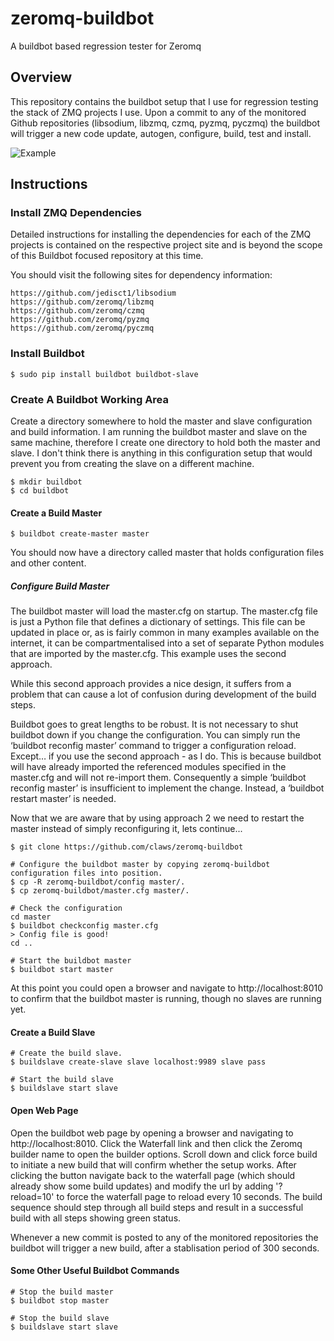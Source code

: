 # zeromq-buildbot

A buildbot based regression tester for Zeromq

## Overview

This repository contains the buildbot setup that I use for regression testing the stack of ZMQ projects I use. Upon a commit to any of the monitored Github repositories (libsodium, libzmq, czmq, pyzmq, pyczmq) the buildbot will trigger a new code update, autogen, configure, build, test and install.


![Example](../blob/master/images/Zeromq-Buildbot.png?raw=true)


## Instructions

### Install ZMQ Dependencies

Detailed instructions for installing the dependencies for each of the ZMQ projects is contained on the respective project site and is beyond the scope of this Buildbot focused repository at this time.

You should visit the following sites for dependency information:

    https://github.com/jedisct1/libsodium
    https://github.com/zeromq/libzmq
    https://github.com/zeromq/czmq
    https://github.com/zeromq/pyzmq
    https://github.com/zeromq/pyczmq

### Install Buildbot

    $ sudo pip install buildbot buildbot-slave

### Create A Buildbot Working Area

Create a directory somewhere to hold the master and slave configuration and build information. I am running the buildbot master and slave on the same machine, therefore I create one directory to hold both the master and slave. I don't think there is anything in this configuration setup that would prevent you from creating the slave on a different machine.

    $ mkdir buildbot
    $ cd buildbot

#### Create a Build Master

    $ buildbot create-master master

You should now have a directory called master that holds configuration files and other content.

##### Configure Build Master

The buildbot master will load the master.cfg on startup. The master.cfg file is just a Python file that defines a dictionary of settings. This file can be updated in place or, as is fairly common in many examples available on the internet, it can be compartmentalised into a set of separate Python modules that are imported by the master.cfg. This example uses the second approach.

While this second approach provides a nice design, it suffers from a problem that can cause a lot of confusion during development of the build steps.

Buildbot goes to great lengths to be robust. It is not necessary to shut buildbot down if you change the configuration. You can simply run the ‘buildbot reconfig master’ command to trigger a configuration reload. Except… if you use the second approach - as I do. This is because buildbot will have already imported the referenced modules specified in the master.cfg and will not re-import them. Consequently a simple ‘buildbot reconfig master’ is insufficient to implement the change. Instead, a ‘buildbot restart master’ is needed.

Now that we are aware that by using approach 2 we need to restart the master instead of simply reconfiguring it, lets continue...

    $ git clone https://github.com/claws/zeromq-buildbot

    # Configure the buildbot master by copying zeromq-buildbot configuration files into position.
    $ cp -R zeromq-buildbot/config master/.
    $ cp zeromq-buildbot/master.cfg master/.

    # Check the configuration
    cd master
    $ buildbot checkconfig master.cfg
    > Config file is good!
    cd ..

    # Start the buildbot master
    $ buildbot start master

At this point you could open a browser and navigate to http://localhost:8010 to confirm that the buildbot master is running, though no slaves are running yet.

#### Create a Build Slave

    # Create the build slave.
    $ buildslave create-slave slave localhost:9989 slave pass

    # Start the build slave
    $ buildslave start slave

#### Open Web Page

Open the buildbot web page by opening a browser and navigating to http://localhost:8010. Click the Waterfall link and then click the Zeromq builder name to open the builder options. Scroll down and click force build to initiate a new build that will confirm whether the setup works. After clicking the button navigate back to the waterfall page (which should already show some build updates) and modify the url by adding '?reload=10' to force the waterfall page to reload every 10 seconds. The build sequence should step through all build steps and result in a successful build with all steps showing green status.

Whenever a new commit is posted to any of the monitored repositories the buildbot will trigger a new build, after a stablisation period of 300 seconds.

#### Some Other Useful Buildbot Commands

    # Stop the build master
    $ buildbot stop master

    # Stop the build slave
    $ buildslave start slave
